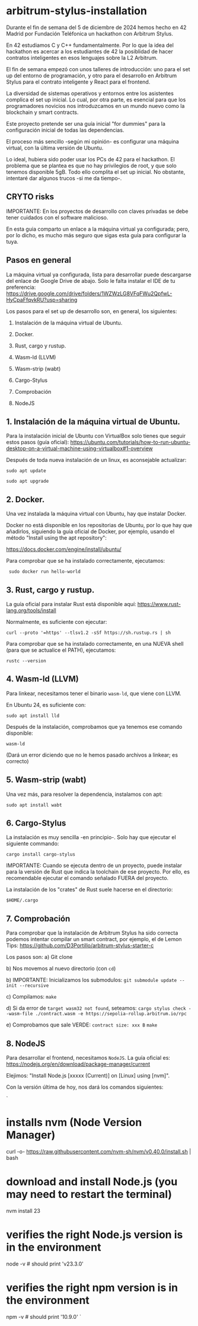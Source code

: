 # arbitrum-stylus-installation

Durante el fin de semana del 5 de diciembre de 2024 hemos hecho en 42 Madrid
por Fundación Teléfonica un hackathon con Arbitrum Stylus.

En 42 estudiamos C y C++ fundamentalmente. Por lo que la idea del hackathon es
acercar a los estudiantes de 42 la posiblidad de hacer contratos inteligentes
en esos lenguajes sobre la L2 Arbitrum.

El fin de semana empezó con unos talleres de introducción: uno para el set up
del entorno de programación, y otro para el desarrollo en Arbitrum Stylus para
el contrato inteligente y React para el frontend.

La diversidad de sistemas operativos y entornos entre los asistentes complica
el set up inicial. Lo cual, por otra parte, es esencial para que los
programadores novicios nos introduzcamos en un mundo nuevo como la blockchain
y smart contracts.

Este proyecto pretende ser una guía inicial "for dummies" para la configuración
inicial de todas las dependencias.

El proceso más sencillo -según mi opinión- es configurar una máquina virtual,
con la última versión de Ubuntu.

Lo ideal, hubiera sido poder usar los PCs de 42 para el hackathon. El problema
que se plantea es que no hay privilegios de root, y que solo tenemos disponible
5gB. Todo ello complita el set up inicial. No obstante, intentaré dar algunos
trucos -si me da tiempo-.

## CRYTO risks

IMPORTANTE: En los proyectos de desarrollo con claves privadas se debe tener
cuidados con el software malicioso.

En esta guia comparto un enlace a la máquina virtual ya configurada; pero, por
lo dicho, es mucho más seguro que sigas esta guía para configurar la tuya.

## Pasos en general

La máquina virtual ya configurada, lista para desarrollar puede descargarse del
enlace de Google Drive de abajo. Solo le falta instalar el IDE de tu
preferencia:
https://drive.google.com/drive/folders/1WZWzLG8VFqFWu2QpfwL-HyCpaFfqvkRU?usp=sharing

Los pasos para el set up de desarrollo son, en general, los siguientes:

1. Instalación de la máquina virtual de Ubuntu.

2. Docker.

3. Rust, cargo y rustup.

4. Wasm-ld (LLVM)

5. Wasm-strip (wabt)

6. Cargo-Stylus

7. Comprobación

8. NodeJS


## 1. Instalación de la máquina virtual de Ubuntu.

Para la instalación inicial de Ubuntu con VirtualBox solo tienes que seguir
estos pasos (guía oficial):
https://ubuntu.com/tutorials/how-to-run-ubuntu-desktop-on-a-virtual-machine-using-virtualbox#1-overview

Después de toda nueva instalación de un linux, es aconsejable actualizar:

`sudo apt update`

`sudo apt upgrade`


## 2. Docker.

Una vez instalada la máquina virtual con Ubuntu, hay que instalar Docker.

Docker no está disponible en los repositorias de Ubuntu, por lo que hay que
añadirlos, siguiendo la guía oficial de Docker, por ejemplo, usando el método
"Install using the apt repository":

https://docs.docker.com/engine/install/ubuntu/

Para comprobar que se ha instalado correctamente, ejecutamos:

` sudo docker run hello-world`


## 3. Rust, cargo y rustup.

La guía oficial para instalar Rust está disponible aquí:
https://www.rust-lang.org/tools/install

Normalmente, es suficiente con ejecutar:

`curl --proto '=https' --tlsv1.2 -sSf https://sh.rustup.rs | sh`

Para comprobar que se ha instalado correctamente, en una NUEVA shell (para
que se actualice el PATH), ejecutamos:

`rustc --version`


## 4. Wasm-ld (LLVM)

Para linkear, necesitamos tener el binario `wasm-ld`, que viene con LLVM.

En Ubuntu 24, es suficiente con:

`sudo apt install lld`

Después de la instalación, comprobamos que ya tenemos ese comando disponible:

`wasm-ld`

(Dará un error diciendo que no le hemos pasado archivos a linkear; es correcto)


## 5. Wasm-strip (wabt)

Una vez más, para resolver la dependencia, instalamos con apt:

`sudo apt install wabt`


## 6. Cargo-Stylus

La instalación es muy sencilla -en principio-. Solo hay que ejecutar el
siguiente commando:

`cargo install cargo-stylus`

IMPORTANTE: Cuando se ejecuta dentro de un proyecto, puede instalar para la
versión de Rust que indica la toolchain de ese proyecto. Por ello, es
recomendable ejecutar el comando señalado FUERA del proyecto.

La instalación de los "crates" de Rust suele hacerse en el directorio:

`$HOME/.cargo`


## 7. Comprobación

Para comprobar que la instalación de Arbitrum Stylus ha sido correcta podemos
intentar compilar un smart contract, por ejemplo, el de Lemon Tips:
https://github.com/D3Portillo/arbitrum-stylus-starter-c

Los pasos son:
a) Git clone

b) Nos movemos al nuevo directorio (con `cd`)

b) IMPORTANTE: Inicializamos los submodulos:
`git submodule update --init --recursive`

c) Compilamos:
`make`

d) Si da error de `target wasm32 not found`, seteamos:
`cargo stylus check --wasm-file ./contract.wasm -e https://sepolia-rollup.arbitrum.io/rpc`

e) Comprobamos que sale VERDE:
`contract size: xxx B`
`make`


## 8. NodeJS

Para desarrollar el frontend, necesitamos `NodeJS`. La guía oficial es:
https://nodejs.org/en/download/package-manager/current

Elejimos: "Install Node.js [xxxxx (Current)] on [Linux] using [nvm]".

Con la versión última de hoy, nos dará los comandos siguientes:

`
# installs nvm (Node Version Manager)
curl -o- https://raw.githubusercontent.com/nvm-sh/nvm/v0.40.0/install.sh | bash

# download and install Node.js (you may need to restart the terminal)
nvm install 23

# verifies the right Node.js version is in the environment
node -v # should print 'v23.3.0'

# verifies the right npm version is in the environment
npm -v # should print '10.9.0'
`
